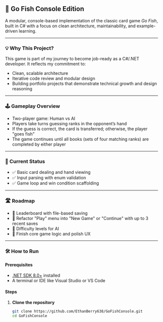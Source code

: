 ## 🎣 Go Fish Console Edition

A modular, console-based implementation of the classic card game *Go Fish*, built in C# with a focus on clean architecture, maintainability, and example-driven learning.

---

### 💡 Why This Project?

This game is part of my journey to become job-ready as a C#/.NET developer. It reflects my commitment to:

- Clean, scalable architecture
- Iterative code review and modular design
- Building portfolio projects that demonstrate technical growth and design reasoning

---

### 🕹️ Gameplay Overview

- Two-player game: Human vs AI  
- Players take turns guessing ranks in the opponent’s hand  
- If the guess is correct, the card is transferred; otherwise, the player "goes fish"  
- The game continues until all books (sets of four matching ranks) are completed by either player  

---

### 🚧 Current Status

- ✅ Basic card dealing and hand viewing  
- ✅ Input parsing with enum validation  
- ✅ Game loop and win condition scaffolding  

---

### 🛣️ Roadmap

- 📁 Leaderboard with file-based saving  
- 🧩 Refactor "Play" menu into "New Game" or "Continue" with up to 3 recent saves  
- 🧠 Difficulty levels for AI  
- 🏁 Finish core game logic and polish UX  

---

### 🛠️ How to Run

#### Prerequisites
- [.NET SDK 8.0+](https://dotnet.microsoft.com/en-us/download) installed  
- A terminal or IDE like Visual Studio or VS Code  

#### Steps

1. **Clone the repository**
   ```bash
   git clone https://github.com/EthanBerry638/GoFishConsole.git
   cd GoFishConsole